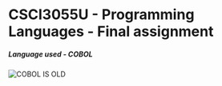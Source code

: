 # CSCI3055U - Programming Languages - Final assignment
##### Language used - COBOL
![COBOL IS OLD](https://octodex.github.com/images/father_timeout.jpg  "COBOL IS OLD" )